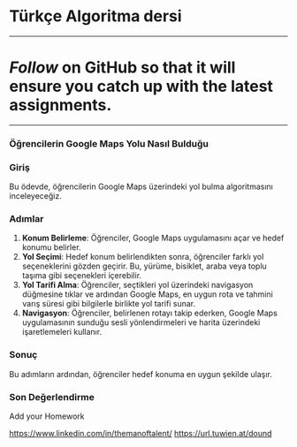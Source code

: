 # Türkçe Algoritma dersi
------

# *Follow* on GitHub so that it will ensure you catch up with the latest assignments.

------

### Öğrencilerin Google Maps Yolu Nasıl Bulduğu

### Giriş
Bu ödevde, öğrencilerin Google Maps üzerindeki yol bulma algoritmasını inceleyeceğiz.

### Adımlar
1. **Konum Belirleme**: Öğrenciler, Google Maps uygulamasını açar ve hedef konumu belirler.
2. **Yol Seçimi**: Hedef konum belirlendikten sonra, öğrenciler farklı yol seçeneklerini gözden geçirir. Bu, yürüme, bisiklet, araba veya toplu taşıma gibi seçenekleri içerebilir.
3. **Yol Tarifi Alma**: Öğrenciler, seçtikleri yol üzerindeki navigasyon düğmesine tıklar ve ardından Google Maps, en uygun rota ve tahmini varış süresi gibi bilgilerle birlikte yol tarifi sunar.
4. **Navigasyon**: Öğrenciler, belirlenen rotayı takip ederken, Google Maps uygulamasının sunduğu sesli yönlendirmeleri ve harita üzerindeki işaretlemeleri kullanır.

### Sonuç
Bu adımların ardından, öğrenciler hedef konuma en uygun şekilde ulaşır.

### Son Değerlendirme



Add your Homework

https://www.linkedin.com/in/themanoftalent/
https://url.tuwien.at/dound
